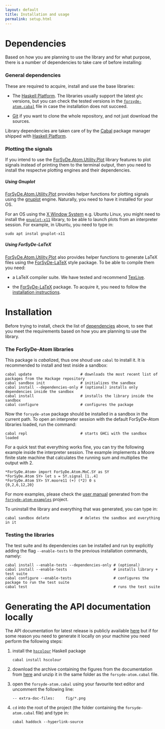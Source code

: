 ```yaml
---
layout: default
title: Installation and usage
permalink: setup.html
---
```


# Dependencies

Based on how you are planning to use the library and for what purpose, there is a number of dependencies to take care of before installing:

### General dependencies

These are required to acquire, install and use the base libraries:

 * The [Haskell Platform](https://www.haskell.org/platform/). The libraries usually support the latest `ghc` versions, but you can check the tested versions in the   [`forsyde-atom.cabal`](https://github.com/forsyde/forsyde-atom/blob/master/forsyde-atom.cabal) file in case the installation does not succeed.
 
 * [Git](https://git-scm.com/downloads) if you want to clone the whole repository, and not just download the sources. 
 
Library dependencies are taken care of by the [Cabal](https://www.haskell.org/cabal/) package manager shipped with [Haskell Platform](https://www.haskell.org/platform/).

### Plotting the signals

If you intend to use the [ForSyDe.Atom.Utility.Plot](api/ForSyDe-Atom-Utility-Plot.html) library features to plot signals instead of printing them to the terminal output, then you need to install the respectve plotting engines and their dependencies.

##### Using Gnuplot

[ForSyDe.Atom.Utility.Plot](api/ForSyDe-Atom-Utility-Plot.html) provides helper functions for plotting signals using the [gnuplot](http://gnuplot.info/) engine. Naturally, you need to have it installed for your OS.

For an OS using the [X Window System](https://en.wikipedia.org/wiki/X_Window_System) e.g. Ubuntu Linux, you might need to install the [`gnuplot-x11`](http://gnuplot.sourceforge.net/docs_4.2/node442.html) library, to be able to launch plots from an interpreter session. For example, in Ubuntu, you need to type in:

    sudo apt instal gnuplot-x11
	
##### Using ForSyDe-LaTeX

[ForSyDe.Atom.Utility.Plot](api/ForSyDe-Atom-Utility-Plot.html) also provides helper functions to generate LaTeX files using the [ForSyDe-LaTeX](https://forsyde.github.io/forsyde-latex/) style package. To be able to compile them you need:

 * a LaTeX compiler suite. We have tested and recommend [TexLive](https://www.tug.org/texlive/). 
 
 * the [ForSyDe-LaTeX](https://forsyde.github.io/forsyde-latex/) package. To acquire it, you need to follow the [installation instructions](https://forsyde.github.io/forsyde-latex/#installation).

# Installation

Before trying to install, check the list of [dependencies](#dependencies) above, to see that you meet the requirements based on how you are planning to use the library.

### The ForSyDe-Atom libraries

This package is *cabal*ized, thus one shoud use `cabal` to install
it. It is recommended to install and test inside a sandbox:

    cabal update                      # downloads the most recent list of packages from the Hackage repository
    cabal sandbox init                # initializes the sandbox
    cabal install --dependencies-only # (optional) installs only dependencies inside the sandbox
    cabal install                     # installs the library inside the sandbox
    cabal configure                   # configures the package
	
Now the `forsyde-atom` package should be installed in a sandbox in the current path. To open an interpreter session with the default ForSyDe-Atom libraries loaded, run the command:
	
    cabal repl                        # starts GHCi with the sandbox loaded	

For a quick test that everything works fine, you can try the following example inside the interpreter session. The example implements a Moore finite state machine that calculates the running sum and multiplies the output with 2.

    *ForSyDe.Atom> import ForSyDe.Atom.MoC.SY as SY
    *ForSyDe.Atom SY> let s = SY.signal [1..4]
    *ForSyDe.Atom SY> SY.moore11 (+) (*2) 0 s
	{0,2,6,12,20}

For more examples, please check the [user manual](assets/manual.pdf) generated from the [`forsyde-atom-examples`](https://github.com/forsyde/forsyde-atom-examples) project.

To uninstall the library and everything that was generated, you can type in:

    cabal sandbox delete              # deletes the sandbox and everything in it
	
### Testing the libraries

The test suite and its dependencies can be installed and run by
explicitly adding the flag `--enable-tests` to the previous
installation commands, namely:

    cabal install --enable-tests --dependencies-only # (optional)
    cabal install --enable-tests                     # installs library + test suite
    cabal configure --enable-tests                   # configures the package to run the test suite
    cabal test                                       # runs the test suite 
   
   
   
# Generating the API documentation locally

The API documentation for latest release is publicly available [here](api/) but if for some reason you need to generate it locally on your machine you need perform the following steps:

 1. install the [`hscolour`](https://hackage.haskell.org/package/hscolour) Haskell package
     
	    cabal install hscolour
	 
 1. download the archive containing the figures from the documentation from [here](assets/docfig.zip) and unzip it in the same folder as the `forsyde-atom.cabal` file.
 
 1. open the `forsyde-atom.cabal` using your favourite text editor and uncomment the following line:
 
        -- extra-doc-files:     fig/*.png

 1. `cd` into the root of the project (the folder containing the `forsyde-atom.cabal` file) and type in:
     
	    cabal haddock --hyperlink-source


